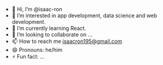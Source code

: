 - 👋 Hi, I’m @isaac-ron
- 👀 I’m interested in app development, data science and web development.
- 🌱 I’m currently learning React.
- 💞️ I’m looking to collaborate on ...
- 📫 How to reach me isaacron195@gmail.com
- 😄 Pronouns: he/him
- ⚡ Fun fact: ...

<!---
isaac-ron/isaac-ron is a ✨ special ✨ repository because its `README.md` (this file) appears on your GitHub profile.
You can click the Preview link to take a look at your changes.
--->
